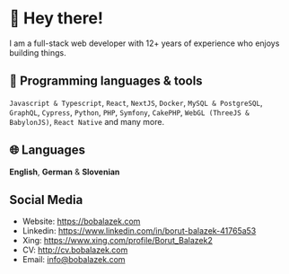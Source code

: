 # 👋 Hey there!

I am a full-stack web developer with 12+ years of experience who enjoys building things.

## 🔨 Programming languages & tools

`Javascript & Typescript`, `React`, `NextJS`, `Docker`, `MySQL & PostgreSQL`, `GraphQL`, `Cypress`, `Python`, `PHP`, `Symfony`, `CakePHP`, `WebGL (ThreeJS & BabylonJS)`, `React Native` and many more.

## 🌐 Languages

**English**, **German** & **Slovenian**

## Social Media

* Website: https://bobalazek.com
* Linkedin: https://www.linkedin.com/in/borut-balazek-41765a53
* Xing: https://www.xing.com/profile/Borut_Balazek2
* CV: http://cv.bobalazek.com
* Email: info@bobalazek.com
